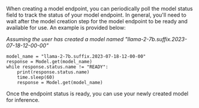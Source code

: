 When creating a model endpoint, you can periodically poll the model status field to
track the status of your model endpoint. In general, you'll need to wait after the 
model creation step for the model endpoint to be ready and available for use.
An example is provided below: 

*Assuming the user has created a model named "llama-2-7b.suffix.2023-07-18-12-00-00"*
```
model_name = "llama-2-7b.suffix.2023-07-18-12-00-00"
response = Model.get(model_name)
while response.status.name != "READY":
    print(response.status.name)
    time.sleep(60)
    response = Model.get(model_name)
```

Once the endpoint status is ready, you can use your newly created model for inference.